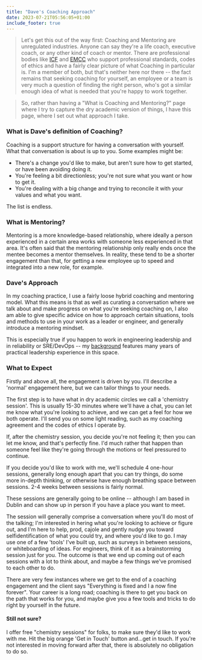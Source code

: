 ```yaml
---
title: "Dave's Coaching Approach"
date: 2023-07-21T05:56:05+01:00
include_footer: true
---
```


> Let's get this out of the way first: Coaching and Mentoring are unregulated industries. Anyone can say they're a life coach, executive coach, or any other kind of coach or mentor. There are professional bodies like [ICF](https://www.coachingfederation/) and [EMCC](https://www.emccglobal.org/) who support professional standards, codes of ethics and have a fairly clear picture of what Coaching in particular is. I'm a member of both, but that's neither here nor there -- the fact remains that seeking coaching for yourself, an employee or a team is very much a question of finding the right person, who's got a similar enough idea of what is needed that you're happy to work together.

> So, rather than having a "What is Coaching and Mentoring?" page where I try to capture the dry academic version of things, I have this page, where I set out what approach I take.


### What is Dave's definition of Coaching?


Coaching is a support structure for having a conversation with yourself. What that conversation is about is up to you. Some examples might be:

 - There's a change you'd like to make, but aren't sure how to get started, or have been avoiding doing it.
 - You're feeling a bit directionless; you're not sure what you want or how to get it.
 - You're dealing with a big change and trying to reconcile it with your values and what you want.

The list is endless. 

### What is Mentoring?

Mentoring is a more knowledge-based relationship, where ideally a person experienced in a certain area works with someone less experienced in that area. It's often said that the mentoring relationship only really ends once the mentee becomes a mentor themselves. In reality, these tend to be a shorter engagement than that, for getting a new employee up to speed and integrated into a new role, for example.

### Dave's Approach

In my coaching practice, I use a fairly loose hybrid coaching and mentoring model. What this means is that as well as curating a conversation where we talk about and make progress on what you're seeking coaching on, I also am able to give specific advice on how to approach certain situations, tools and methods to use in your work as a leader or engineer, and generally introduce a mentoring mindset.

This is especially true if you happen to work in engineering leadership and in reliability or SRE/DevOps -- my [background](https://log.andvari.net/pages/about.html) features many years of practical leadership experience in this space. 

### What to Expect

Firstly and above all, the engagement is driven by you. I'll describe a 'normal' engagement here, but we can tailor things to your needs.

The first step is to have what in dry academic circles we call a 'chemistry session'. This is usually 15-30 minutes where we'll have a chat, you can let me know what you're looking to achieve, and we can get a feel for how we both operate. I'll send you on some light reading, such as my coaching agreement and the codes of ethics I operate by.

If, after the chemistry session, you decide you're not feeling it; then you can let me know, and that's perfectly fine. I'd much rather that happen than someone feel like they're going through the motions or feel pressured to continue. 

If you decide you'd like to work with me, we'll schedule 4 one-hour sessions, generally long enough apart that you can try things, do some more in-depth thinking, or otherwise have enough breathing space between sessions. 2-4 weeks between sessions is fairly normal.

These sessions are generally going to be online -- although I am based in Dublin and can show up in person if you have a place you want to meet. 

The session will generally comprise a conversation where you'll do most of the talking; I'm interested in hering what you're looking to achieve or figure out, and I'm here to help, prod, cajole and gently nudge you toward selfidentification of what you could try, and where you'd like to go. I may use one of a few 'tools' I've built up, such as surveys in between sessions, or whiteboarding of ideas. For engineers, think of it as a brainstorming session just for you. The outcome is that we end up coming out of each sessions with a lot to think about, and maybe a few things we've promised to each other to do.

There are very few instances where we get to the end of a coaching engagement and the client says "Everything is fixed and I a now fine forever". Your career is a long road; coaching is there to get you back on the path that works for you, and maybe give you a few tools and tricks to do right by yourself in the future.

#### Still not sure?

I offer free "chemistry sessions" for folks, to make sure they'd like to work with me. Hit the big orange 'Get in Touch' button and...get in touch. If you're not interested in moving forward after that, there is absolutely no obligation to do so.
